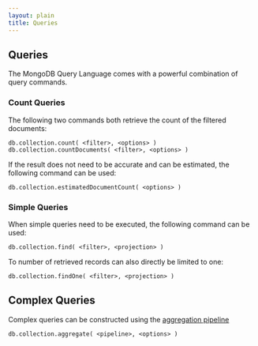 ```yaml
---
layout: plain
title: Queries
---
```


## Queries

The MongoDB Query Language comes with a powerful combination of query commands.

### Count Queries
The following two commands both retrieve the count of the filtered documents:

```
db.collection.count( <filter>, <options> )
db.collection.countDocuments( <filter>, <options> )
```

If the result does not need to be accurate and can be estimated, the following command can be used:

```db.collection.estimatedDocumentCount( <options> )```

### Simple Queries
When simple queries need to be executed, the following command can be used:

```db.collection.find( <filter>, <projection> )```

To number of retrieved records can also directly be limited to one:

```db.collection.findOne( <filter>, <projection> )```

## Complex Queries
Complex queries can be constructed using the [aggregation pipeline](Aggregation.md)

```db.collection.aggregate( <pipeline>, <options> )```

